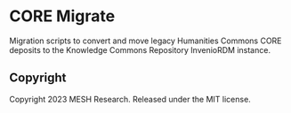 # CORE Migrate

Migration scripts to convert and move legacy Humanities Commons CORE deposits to the Knowledge Commons Repository InvenioRDM instance.

## Copyright

Copyright 2023 MESH Research. Released under the MIT license.
